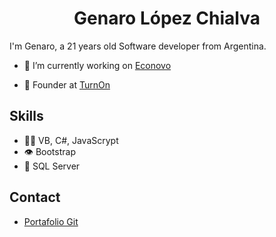 

<!--
**GenLC/GenLC** is a ✨ _special_ ✨ repository because its `README.md` (this file) appears on your GitHub profile.
# El encabezado más largo
Here are some ideas to get you started:

- 🔭 I’m currently working on ...
- 🌱 I’m currently learning ...
- 👯 I’m looking to collaborate on ...
- 🤔 I’m looking for help with ...
- 💬 Ask me about ...
- 📫 How to reach me: ...
- 😄 Pronouns: ...
- ⚡ Fun fact: ...
-->
<h1 align="center">
  <!--<img src="https://raw.githubusercontent.com/martonlederer/martonlederer/master/name.svg" alt="Marton Lederer" />-->
  Genaro López Chialva
</h1>


I'm Genaro, a 21 years old Software developer from Argentina.

- 🔭 I’m currently working on [Econovo](http://www.econovo.com.ar/) 

- 🧭 Founder at [TurnOn](turnon.ar)

## Skills
- 👨‍💻 VB, C#, JavaScrypt
- 👁️ Bootstrap
- 💽 SQL Server

## Contact
- [Portafolio Git](https://genlc.github.io/Portafolio/)

